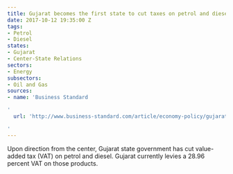 ```yaml
---
title: Gujarat becomes the first state to cut taxes on petrol and diesel
date: 2017-10-12 19:35:00 Z
tags:
- Petrol
- Diesel
states:
- Gujarat
- Center-State Relations
sectors:
- Energy
subsectors:
- Oil and Gas
sources:
- name: 'Business Standard

'
  url: 'http://www.business-standard.com/article/economy-policy/gujarat-first-state-to-slash-vat-on-fuel-prices-117100500895_1.html

'
---
```


Upon direction from the center, Gujarat state government has cut value-added tax (VAT) on petrol and diesel. Gujarat currently levies a 28.96 percent VAT on those products.